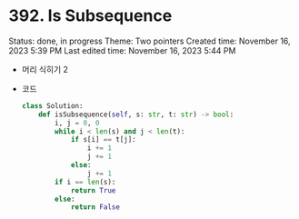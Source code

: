 # 392. Is Subsequence

Status: done, in progress
Theme: Two pointers
Created time: November 16, 2023 5:39 PM
Last edited time: November 16, 2023 5:44 PM

- 머리 식히기 2
- 코드
    
    ```python
    class Solution:
        def isSubsequence(self, s: str, t: str) -> bool:
            i, j = 0, 0
            while i < len(s) and j < len(t):
                if s[i] == t[j]:
                    i += 1
                    j += 1
                else:
                    j += 1 
            if i == len(s):
                return True 
            else:
                return False
    ```